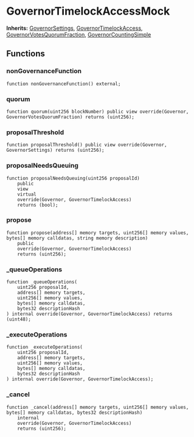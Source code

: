 # GovernorTimelockAccessMock
**Inherits:**
[GovernorSettings](/lib/openzeppelin-contracts/contracts/governance/extensions/GovernorSettings.sol/abstract.GovernorSettings.md), [GovernorTimelockAccess](/lib/openzeppelin-contracts/contracts/governance/extensions/GovernorTimelockAccess.sol/abstract.GovernorTimelockAccess.md), [GovernorVotesQuorumFraction](/lib/openzeppelin-contracts/contracts/governance/extensions/GovernorVotesQuorumFraction.sol/abstract.GovernorVotesQuorumFraction.md), [GovernorCountingSimple](/lib/openzeppelin-contracts/contracts/governance/extensions/GovernorCountingSimple.sol/abstract.GovernorCountingSimple.md)


## Functions
### nonGovernanceFunction


```solidity
function nonGovernanceFunction() external;
```

### quorum


```solidity
function quorum(uint256 blockNumber) public view override(Governor, GovernorVotesQuorumFraction) returns (uint256);
```

### proposalThreshold


```solidity
function proposalThreshold() public view override(Governor, GovernorSettings) returns (uint256);
```

### proposalNeedsQueuing


```solidity
function proposalNeedsQueuing(uint256 proposalId)
    public
    view
    virtual
    override(Governor, GovernorTimelockAccess)
    returns (bool);
```

### propose


```solidity
function propose(address[] memory targets, uint256[] memory values, bytes[] memory calldatas, string memory description)
    public
    override(Governor, GovernorTimelockAccess)
    returns (uint256);
```

### _queueOperations


```solidity
function _queueOperations(
    uint256 proposalId,
    address[] memory targets,
    uint256[] memory values,
    bytes[] memory calldatas,
    bytes32 descriptionHash
) internal override(Governor, GovernorTimelockAccess) returns (uint48);
```

### _executeOperations


```solidity
function _executeOperations(
    uint256 proposalId,
    address[] memory targets,
    uint256[] memory values,
    bytes[] memory calldatas,
    bytes32 descriptionHash
) internal override(Governor, GovernorTimelockAccess);
```

### _cancel


```solidity
function _cancel(address[] memory targets, uint256[] memory values, bytes[] memory calldatas, bytes32 descriptionHash)
    internal
    override(Governor, GovernorTimelockAccess)
    returns (uint256);
```

